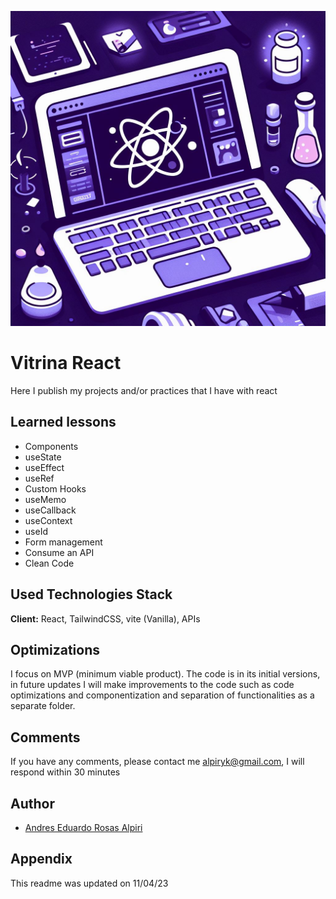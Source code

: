 ![Logo](./logovitrinareact.jpg)

# Vitrina React

Here I publish my projects and/or practices that I have with react

## Learned lessons

- Components
- useState
- useEffect
- useRef
- Custom Hooks
- useMemo
- useCallback
- useContext
- useId
- Form management
- Consume an API
- Clean Code

## Used Technologies Stack

**Client:** React, TailwindCSS, vite (Vanilla), APIs

## Optimizations

I focus on MVP (minimum viable product). The code is in its initial versions, in future updates I will make improvements to the code such as code optimizations and componentization and separation of functionalities as a separate folder.

## Comments

If you have any comments, please contact me alpiryk@gmail.com, I will respond within 30 minutes

## Author

- [Andres Eduardo Rosas Alpiri](https://github.com/XxElInmortalXx)

## Appendix

This readme was updated on 11/04/23
